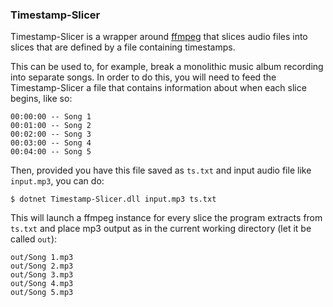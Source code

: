 ### Timestamp-Slicer

Timestamp-Slicer is a wrapper around [ffmpeg][1] that slices audio files into slices that are 
defined by a file containing timestamps. 

This can be used to, for example, break a monolithic music album recording into separate songs.
In order to do this, you will need to feed the Timestamp-Slicer a file that contains information
about when each slice begins, like so:

    00:00:00 -- Song 1
    00:01:00 -- Song 2
    00:02:00 -- Song 3
    00:03:00 -- Song 4
    00:04:00 -- Song 5

Then, provided you have this file saved as `ts.txt` and input audio file like `input.mp3`, you can do: 

    $ dotnet Timestamp-Slicer.dll input.mp3 ts.txt

This will launch a ffmpeg instance for every slice the program extracts from `ts.txt` and place mp3 output as in the current
working directory (let it be called `out`):

    out/Song 1.mp3
	out/Song 2.mp3
    out/Song 3.mp3
    out/Song 4.mp3
    out/Song 5.mp3


[1]:https://github.com/FFmpeg/FFmpeg
